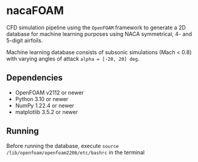 # nacaFOAM

CFD simulation pipeline using the `OpenFOAM` framework to generate a 2D database for machine learning purposes using
NACA symmetrical, 4- and 5-digit airfoils.

Machine learning database consists of subsonic simulations (Mach < 0.8) with varying angles of
attack `alpha = [-20, 20] deg`.

## Dependencies

* OpenFOAM v2112 or newer
* Python 3.10 or newer
* NumPy 1.22.4 or newer
* matplotlib 3.5.2 or newer

## Running
Before running the database, execute `source /lib/openfoam/openfoam2206/etc/bashrc` in the terminal